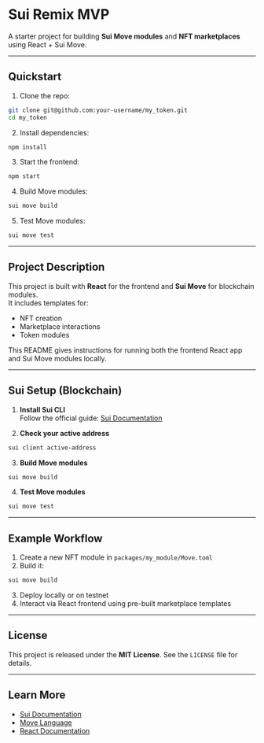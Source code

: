 # Sui Remix MVP

A starter project for building **Sui Move modules** and **NFT marketplaces** using React + Sui Move.

---

## Quickstart

1. Clone the repo:  
```bash
git clone git@github.com:your-username/my_token.git
cd my_token
```
2. Install dependencies:  
```bash
npm install
```
3. Start the frontend:  
```bash
npm start
```
4. Build Move modules:  
```bash
sui move build
```
5. Test Move modules:  
```bash
sui move test
```

---

## Project Description

This project is built with **React** for the frontend and **Sui Move** for blockchain modules.  
It includes templates for:

- NFT creation  
- Marketplace interactions  
- Token modules  

This README gives instructions for running both the frontend React app and Sui Move modules locally.

---

## Sui Setup (Blockchain)

1. **Install Sui CLI**  
   Follow the official guide: [Sui Documentation](https://docs.sui.io/)

2. **Check your active address**  
```bash
sui client active-address
```

3. **Build Move modules**  
```bash
sui move build
```

4. **Test Move modules**  
```bash
sui move test
```

---

## Example Workflow

1. Create a new NFT module in `packages/my_module/Move.toml`  
2. Build it:  
```bash
sui move build
```
3. Deploy locally or on testnet  
4. Interact via React frontend using pre-built marketplace templates  

---

## License

This project is released under the **MIT License**. See the `LICENSE` file for details.

---

## Learn More

- [Sui Documentation](https://docs.sui.io/)  
- [Move Language](https://move-language.com/)  
- [React Documentation](https://reactjs.org/)
